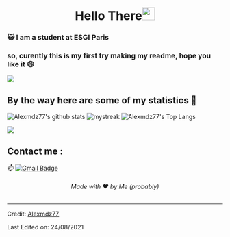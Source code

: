<h1 align="center">Hello There<img src="https://github.com/souvikguria98/souvikguria98/blob/master/Hi.gif" width="30"> </h1>

### :smiley_cat: I am a student at ESGI Paris

### so, curently this is my first try making my readme, hope you like it 😄

<a href="https://www.youtube.com/watch?v=dQw4w9WgXcQ"><img src="https://user-images.githubusercontent.com/73097560/115834477-dbab4500-a447-11eb-908a-139a6edaec5c.gif"></a>

## By the way here are some of my statistics 🚀
![Alexmdz77's github stats](https://github-readme-stats.vercel.app/api?username=Alexmdz77&show_icons=true&theme=tokyonight)
<img src="https://github-readme-streak-stats.herokuapp.com/?user=Alexmdz77&theme=tokyonight" alt="mystreak"/>
![Alexmdz77's Top Langs](https://github-readme-stats.vercel.app/api/top-langs/?username=Alexmdz77&theme=tokyonight&layout=compact)

<a href="https://www.youtube.com/watch?v=dQw4w9WgXcQ"><img src="https://user-images.githubusercontent.com/73097560/115834477-dbab4500-a447-11eb-908a-139a6edaec5c.gif"></a>

## Contact me : 
📫 [![Gmail Badge](https://img.shields.io/badge/-alexandretrv@gmail.com-blue?style=flat-roundedrectangle&logo=Gmail&logoColor=white&link=mailto:alexandretrv@gmail.com)](alexandretrv@gmail.com)

<h6 align="center">Made with ❤️ by Me (probably)</h6>

------
Credit: [Alexmdz77](https://github.com/Alexmdz77)

Last Edited on: 24/08/2021
<!--
**Alexmdz77/Alexmdz77** is a ✨ _special_ ✨ repository because its `README.md` (this file) appears on your GitHub profile.

Here are some ideas to get you started:

- 🔭 I’m currently working on ...
- 🌱 I’m currently learning ...
- 👯 I’m looking to collaborate on ...
- 🤔 I’m looking for help with ...
- 💬 Ask me about ...
- 📫 How to reach me: ...
- 😄 Pronouns: ...
- ⚡ Fun fact: ...
-->
